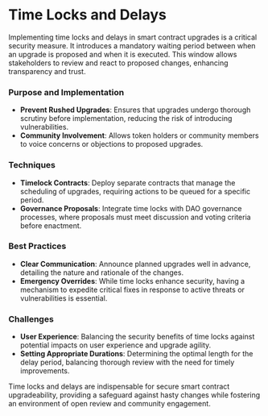 # Time Locks and Delays

Implementing time locks and delays in smart contract upgrades is a critical security measure. It introduces a mandatory waiting period between when an upgrade is proposed and when it is executed. This window allows stakeholders to review and react to proposed changes, enhancing transparency and trust.

### Purpose and Implementation
- **Prevent Rushed Upgrades**: Ensures that upgrades undergo thorough scrutiny before implementation, reducing the risk of introducing vulnerabilities.
- **Community Involvement**: Allows token holders or community members to voice concerns or objections to proposed upgrades.

### Techniques
- **Timelock Contracts**: Deploy separate contracts that manage the scheduling of upgrades, requiring actions to be queued for a specific period.
- **Governance Proposals**: Integrate time locks with DAO governance processes, where proposals must meet discussion and voting criteria before enactment.

### Best Practices
- **Clear Communication**: Announce planned upgrades well in advance, detailing the nature and rationale of the changes.
- **Emergency Overrides**: While time locks enhance security, having a mechanism to expedite critical fixes in response to active threats or vulnerabilities is essential.

### Challenges
- **User Experience**: Balancing the security benefits of time locks against potential impacts on user experience and upgrade agility.
- **Setting Appropriate Durations**: Determining the optimal length for the delay period, balancing thorough review with the need for timely improvements.

Time locks and delays are indispensable for secure smart contract upgradeability, providing a safeguard against hasty changes while fostering an environment of open review and community engagement.

